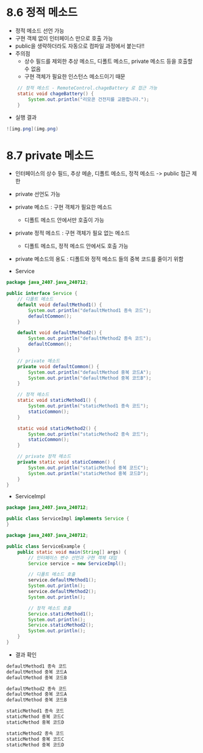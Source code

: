 # 8.6 정적 메소드
- 정적 메소드 선언 가능
- 구현 객체 없이 인터페이스 만으로 호출 가능
- public을 생략하더라도 자동으로 컴파일 과정에서 붙는다!!
- 주의점 
  - 상수 필드를 제외한 추상 메소드, 디폴트 메소드, private 메소드 등을 호출할 수 없음
  - 구현 객체가 필요한 인스턴스 메소드이기 때문

```java
    // 정적 메소드 - RemoteControl.chageBattery 로 접근 가능
    static void chageBattery() {
        System.out.println("리모콘 건전지를 교환합니다.");
    }
```

- 실행 결과
```java
![img.png](img.png)
```

# 8.7 private 메소드
- 인터페이스의 상수 필드, 추상 메솓, 디폴트 메소드, 정적 메소드 -> public 접근 제한
- private 선언도 가능
- private 메소드 : 구현 객체가 필요한 메소드
  - 디폴트 메소드 안에서만 호출이 가능
- private 정적 메소드 : 구현 객체가 필요 없는 메소드
  - 디폴트 메소드, 정적 메소드 안에서도 호출 가능
- private 메소드의 용도 : 디폴트와 정적 메소드 들의 중복 코드를 줄이기 위함

- Service

```java
package java_2407.java_240712;

public interface Service {
    // 디폴트 메소드
    default void defaultMethod1() {
        System.out.println("defaultMethod1 종속 코드");
        defaultCommon();
    }

    default void defaultMethod2() {
        System.out.println("defaultMethod2 종속 코드");
        defaultCommon();
    }

    // private 메소드
    private void defaultCommon() {
        System.out.println("defaultMethod 중복 코드A");
        System.out.println("defaultMethod 중복 코드B");
    }

    // 정적 메소드
    static void staticMethod1() {
        System.out.println("staticMethod1 종속 코드");
        staticCommon();
    }

    static void staticMethod2() {
        System.out.println("staticMethod2 종속 코드");
        staticCommon();
    }

    // private 정적 메소드
    private static void staticCommon() {
        System.out.println("staticMethod 중복 코드C");
        System.out.println("staticMethod 중복 코드D");
    }
}

```

- ServiceImpl

```java
package java_2407.java_240712;

public class ServiceImpl implements Service {
}

```

```java
package java_2407.java_240712;

public class ServiceExample {
    public static void main(String[] args) {
        // 인터페이스 변수 선언과 구현 객체 대입
        Service service = new ServiceImpl();

        // 디폴트 메소드 호출
        service.defaultMethod1();
        System.out.println();
        service.defaultMethod2();
        System.out.println();

        // 정적 메소드 호출
        Service.staticMethod1();
        System.out.println();
        Service.staticMethod2();
        System.out.println();
    }
}

```

- 결과 확인
```java
defaultMethod1 종속 코드
defaultMethod 중복 코드A
defaultMethod 중복 코드B

defaultMethod2 종속 코드
defaultMethod 중복 코드A
defaultMethod 중복 코드B

staticMethod1 종속 코드
staticMethod 중복 코드C
staticMethod 중복 코드D

staticMethod2 종속 코드
staticMethod 중복 코드C
staticMethod 중복 코드D

```